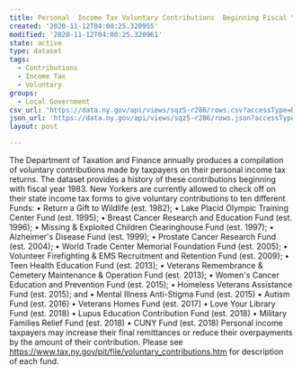 ```yaml
---
title: Personal  Income Tax Voluntary Contributions  Beginning Fiscal Year 1983
created: '2020-11-12T04:00:25.320955'
modified: '2020-11-12T04:00:25.320961'
state: active
type: dataset
tags:
  - Contributions
  - Income Tax
  - Voluntary
groups:
  - Local Government
csv_url: 'https://data.ny.gov/api/views/sqz5-r286/rows.csv?accessType=DOWNLOAD'
json_url: 'https://data.ny.gov/api/views/sqz5-r286/rows.json?accessType=DOWNLOAD'
layout: post

---
```

The Department of Taxation and Finance annually produces a compilation of voluntary contributions made by taxpayers on their personal income tax returns.  The dataset provides a history of these contributions beginning with fiscal year 1983. New Yorkers are currently allowed to check off on their state income tax forms to give voluntary contributions to ten different Funds: 
•	Return a Gift to Wildlife (est. 1982); 
•	Lake Placid Olympic Training Center Fund (est. 1995); 
•	Breast Cancer Research and Education Fund (est. 1996); 
•	Missing & Exploited Children Clearinghouse Fund (est. 1997); 
•	Alzheimer's Disease Fund (est. 1999); 
•	Prostate Cancer Research Fund (est. 2004); 
•	World Trade Center Memorial Foundation Fund (est. 2005); 
•	Volunteer Firefighting & EMS Recruitment and Retention Fund (est. 2009); 
•	Teen Health Education Fund (est. 2013); 
•	Veterans Remembrance & Cemetery Maintenance & Operation Fund (est. 2013);
•	Women's Cancer Education and Prevention Fund (est. 2015);
•	Homeless Veterans Assistance Fund (est. 2015); and
•	Mental Illness Anti-Stigma Fund (est. 2015)
•	Autism Fund (est. 2016)
•	Veterans Homes Fund (est. 2017)
•	Love Your Library Fund (est. 2018)
•	Lupus Education Contribution Fund (est. 2018)
•	Military Families Relief Fund (est. 2018)
•	CUNY Fund (est. 2018)
Personal income taxpayers may increase their final remittances or reduce their overpayments by the amount of their contribution.
Please see https://www.tax.ny.gov/pit/file/voluntary_contributions.htm for description of each fund.
